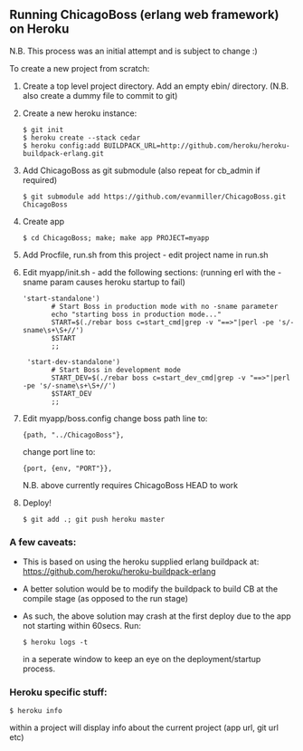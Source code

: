Running ChicagoBoss (erlang web framework) on Heroku
----------------------------------------------------

N.B. This process was an initial attempt and is subject to change :)

To create a new project from scratch:

1. Create a top level project directory.  Add an empty ebin/ directory.
(N.B. also create a dummy file to commit to git)
2. Create a new heroku instance:
    ```
    $ git init
    $ heroku create --stack cedar
    $ heroku config:add BUILDPACK_URL=http://github.com/heroku/heroku-buildpack-erlang.git
    ```
3. Add ChicagoBoss as git submodule (also repeat for cb_admin if required)
    ```
    $ git submodule add https://github.com/evanmiller/ChicagoBoss.git ChicagoBoss
    ```
4. Create app
    ```
    $ cd ChicagoBoss; make; make app PROJECT=myapp
    ```
5. Add Procfile, run.sh from this project - edit project name in run.sh

6. Edit myapp/init.sh - add the following sections: (running erl with the -sname param causes heroku startup to fail)

    ```
    'start-standalone')
           # Start Boss in production mode with no -sname parameter
           echo "starting boss in production mode..."
           START=$(./rebar boss c=start_cmd|grep -v "==>"|perl -pe 's/-sname\s+\S+//')
           $START
           ;;

     'start-dev-standalone')
           # Start Boss in development mode
           START_DEV=$(./rebar boss c=start_dev_cmd|grep -v "==>"|perl -pe 's/-sname\s+\S+//')
           $START_DEV
           ;;
    ```

7. Edit myapp/boss.config
    change boss path line to:
    
    ```
    {path, "../ChicagoBoss"},
    ```

    change port line to:
    
    ```
    {port, {env, "PORT"}},
    ```

    N.B. above currently requires ChicagoBoss HEAD to work

7. Deploy!

    ```
    $ git add .; git push heroku master
    ```

### A few caveats:
- This is based on using the heroku supplied erlang buildpack at: https://github.com/heroku/heroku-buildpack-erlang
- A better solution would be to modify the buildpack to build CB at the compile stage (as opposed to the run stage)
- As such, the above solution may crash at the first deploy due to the app not starting within 60secs.  Run:

    ```
    $ heroku logs -t
    ```
    in a seperate window to keep an eye on the deployment/startup process.

### Heroku specific stuff:

```
$ heroku info
```

within a project will display info about the current project (app url, git url etc)



